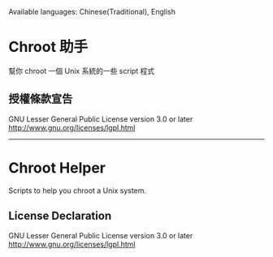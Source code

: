 Available languages: Chinese(Traditional), English

Chroot 助手
===========
幫你 chroot 一個 Unix 系統的一些 script 程式

授權條款宣告
------------------
GNU Lesser General Public License version 3.0 or later  
http://www.gnu.org/licenses/lgpl.html

------------------------------------------------

Chroot Helper
===========
Scripts to help you chroot a Unix system.

License Declaration
------------------
GNU Lesser General Public License version 3.0 or later  
http://www.gnu.org/licenses/lgpl.html